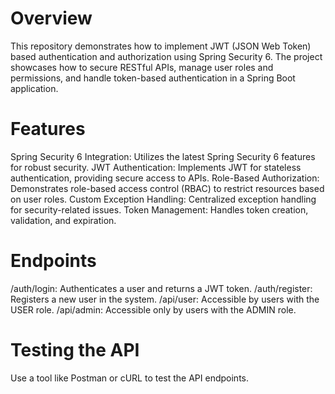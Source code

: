 # Overview
This repository demonstrates how to implement JWT (JSON Web Token) based authentication and authorization using Spring Security 6. The project showcases how to secure RESTful APIs, manage user roles and permissions, and handle token-based authentication in a Spring Boot application.

# Features
Spring Security 6 Integration: Utilizes the latest Spring Security 6 features for robust security.
JWT Authentication: Implements JWT for stateless authentication, providing secure access to APIs.
Role-Based Authorization: Demonstrates role-based access control (RBAC) to restrict resources based on user roles.
Custom Exception Handling: Centralized exception handling for security-related issues.
Token Management: Handles token creation, validation, and expiration.
# Endpoints
/auth/login: Authenticates a user and returns a JWT token.
/auth/register: Registers a new user in the system.
/api/user: Accessible by users with the USER role.
/api/admin: Accessible only by users with the ADMIN role.
# Testing the API
Use a tool like Postman or cURL to test the API endpoints.

